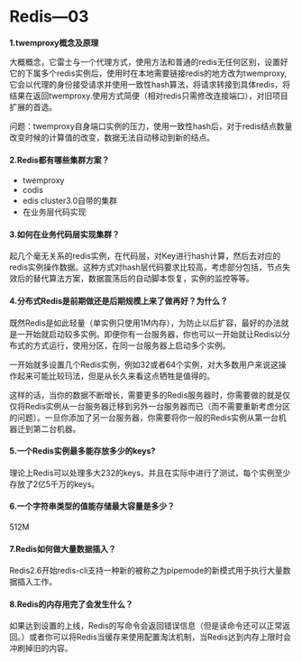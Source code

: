 # Redis—03

**1.twemproxy概念及原理**

大概概念，它雷士与一个代理方式，使用方法和普通的redis无任何区别，设置好它的下属多个redis实例后，使用时在本地需要链接redis的地方改为twemproxy,它会以代理的身份接受请求并使用一致性hash算法，将请求转接到具体redis，将结果在返回twemproxy.使用方式简便（相对redis只需修改连接端口），对旧项目扩展的首选。

问题：twemproxy自身端口实例的压力，使用一致性hash后，对于redis结点数量改变时候的计算值的改变，数据无法自动移动到新的结点。

#### **2.Redis都有哪些集群方案？**

* twemproxy
* codis
* edis cluster3.0自带的集群
* 在业务层代码实现

#### 3.如何在业务代码层实现集群？

起几个毫无关系的redis实例，在代码层，对Key进行hash计算，然后去对应的redis实例操作数据。这种方式对hash层代码要求比较高，考虑部分包括，节点失效后的替代算法方案，数据震荡后的自动脚本恢复，实例的监控等等。

#### 4.分布式Redis是前期做还是后期规模上来了做再好？为什么？

既然Redis是如此轻量（单实例只使用1M内存），为防止以后扩容，最好的办法就是一开始就启动较多实例。即便你有一台服务器，你也可以一开始就让Redis以分布式的方式运行，使用分区，在同一台服务器上启动多个实例。

一开始就多设置几个Redis实例，例如32或者64个实例，对大多数用户来说这操作起来可能比较玛法，但是从长久来看这点牺牲是值得的。

这样的话，当你的数据不断增长，需要更多的Redis服务器时，你需要做的就是仅仅将Redis实例从一台服务器迁移到另外一台服务器而已（而不需要重新考虑分区的问题）。一旦你添加了另一台服务器，你需要将你一般的Redis实例从第一台机器迁到第二台机器。

#### 5.一个Redis实例最多能存放多少的keys?

理论上Redis可以处理多大232的keys，并且在实际中进行了测试，每个实例至少存放了2亿5千万的keys。

#### 6.一个字符串类型的值能存储最大容量是多少？

512M

#### 7.Redis如何做大量数据插入？

Redis2.6开始redis-cli支持一种新的被称之为pipemode的新模式用于执行大量数据插入工作。

#### 8.Redis的内存用完了会发生什么？

如果达到设置的上线，Redis的写命令会返回错误信息（但是读命令还可以正常返回。）或者你可以将Redis当缓存来使用配置淘汰机制，当Redis达到内存上限时会冲刷掉旧的内容。

